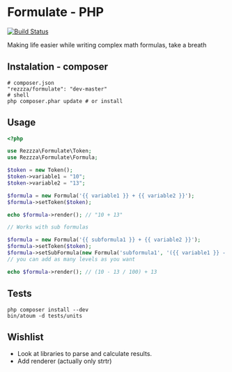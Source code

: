 Formulate - PHP
===============

[![Build Status](https://secure.travis-ci.org/rezzza/Formulate.png)](http://travis-ci.org/rezzza/Formulate)

Making life easier while writing complex math formulas, take a breath

## Instalation - composer

```
# composer.json
"rezzza/formulate": "dev-master"
# shell
php composer.phar update # or install
```

## Usage

```php
<?php

use Rezzza\Formulate\Token;
use Rezzza\Formulate\Formula;

$token = new Token();
$token->variable1 = "10";
$token->variable2 = "13";

$formula = new Formula('{{ variable1 }} + {{ variable2 }}');
$formula->setToken($token);

echo $formula->render(); // "10 + 13"

// Works with sub formulas

$formula = new Formula('{{ subformula1 }} + {{ variable2 }}');
$formula->setToken($token);
$formula->setSubFormula(new Formula('subformula1', '({{ variable1 }} - {{ variable2 }} / 100)'));
// you can add as many levels as you want

echo $formula->render(); // (10 - 13 / 100) + 13
```

## Tests

```shell
php composer install --dev
bin/atoum -d tests/units
```

## Wishlist

- Look at libraries to parse and calculate results.
- Add renderer (actually only strtr)

